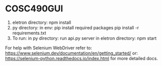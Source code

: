 # COSC490GUI

1) eletron directory:
    npm install
2) py directory:
    in env: pip install required packages
        pip install -r requirements.txt
3) To run:
    in py directory: run api.py server
    in eletron directory: npm start

For help with Selenium WebDriver refer to:
  https://www.selenium.dev/documentation/en/getting_started/
or:
  https://selenium-python.readthedocs.io/index.html
  for more detailed docs.
